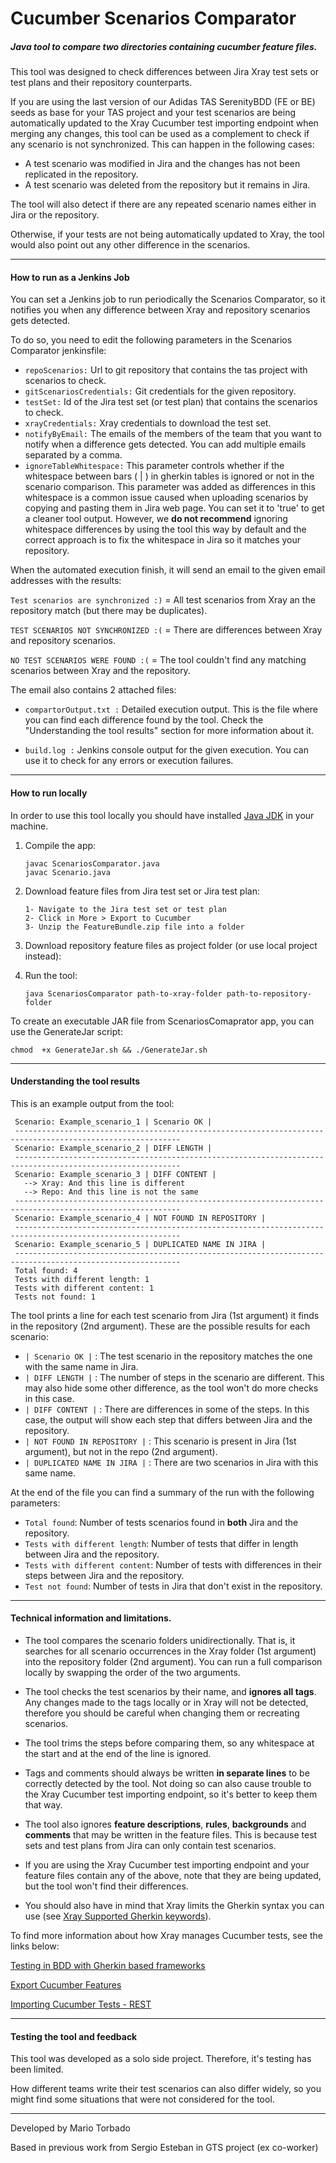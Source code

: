 # Cucumber Scenarios Comparator


##### Java tool to compare two directories containing cucumber feature files.


This tool was designed to check differences between Jira Xray test sets or test plans and their repository counterparts.

If you are using the last version of our Adidas TAS SerenityBDD (FE or BE) seeds as base for your TAS project and your
test scenarios are being automatically updated to the  Xray Cucumber test importing endpoint when merging any changes,
this tool can be used as a complement to check if any scenario is not synchronized. This can happen in the following cases:

- A test scenario was modified in Jira and the changes has not been replicated in the repository.
- A test scenario was deleted from the repository but it remains in Jira.

The tool will also detect if there are any repeated scenario names either in Jira or the repository.  

Otherwise, if your tests are not being automatically updated to Xray, the tool would also point out any other difference
in the scenarios.

***
#### How to run as a Jenkins Job

You can set a Jenkins job to run periodically the Scenarios Comparator, so it notifies you when any difference between Xray
and repository scenarios gets detected.

To do so, you need to edit the following parameters in the Scenarios Comparator jenkinsfile:

- ```repoScenarios:``` Url to git repository that contains the tas project with scenarios to check.
- ```gitScenariosCredentials:``` Git credentials for the given repository.
- ```testSet:``` Id of the Jira test set (or test plan) that contains the scenarios to check.
- ```xrayCredentials:``` Xray credentials to download the test set.
- ```notifyByEmail:``` The emails of the members of the team that you want to notify when a difference gets detected.
  You can add multiple emails separated by a comma.
- ```ignoreTableWhitespace:``` This parameter controls whether if the whitespace between bars ( | ) in gherkin tables is 
ignored or not in the scenario comparison. This parameter was added as differences in this whitespace is a common issue 
caused when uploading scenarios by copying and pasting them in Jira web page. You can set it to 'true' to get a cleaner
tool output. However, we **do not recommend** ignoring whitespace differences by using the tool this way by default and
the correct approach is to fix the whitespace in Jira so it matches your repository.

When the automated execution finish, it will send an email to the given email addresses with the results:

```Test scenarios are synchronized :)``` = All test scenarios from Xray an the repository match (but there may be duplicates).
 
```TEST SCENARIOS NOT SYNCHRONIZED :(``` = There are differences between Xray and repository scenarios.

```NO TEST SCENARIOS WERE FOUND :(``` = The tool couldn't find any matching scenarios between Xray and the repository.

The email also contains 2 attached files:

- ```compartorOutput.txt :``` Detailed execution output. This is the file where you can find each difference found by 
  the tool. Check the "Understanding the tool results" section for more information about it.
  
- ```build.log :``` Jenkins console output for the given execution. You can use it to check for any errors or execution
  failures.
  
***
#### How to run locally

In order to use this tool locally you should have installed [Java JDK](https://www.oracle.com/technetwork/java/javase/downloads/jdk8-downloads-2133151.html) in your machine.
1. Compile the app:
    ```
    javac ScenariosComparator.java
    javac Scenario.java
    ```
2. Download feature files from Jira test set or Jira test plan:
    ```
    1- Navigate to the Jira test set or test plan
    2- Click in More > Export to Cucumber
    3- Unzip the FeatureBundle.zip file into a folder
    ```
3. Download repository feature files as project folder (or use local project instead):

4. Run the tool:
    ```
    java ScenariosComparator path-to-xray-folder path-to-repository-folder
    ```

To create an executable JAR file from ScenariosComaprator app, you can use the GenerateJar script:
```
chmod  +x GenerateJar.sh && ./GenerateJar.sh
```

***
#### Understanding the tool results

This is an example output from the tool:
 ```
  Scenario: Example_scenario_1 | Scenario OK |
  -----------------------------------------------------------------------------------------------------------
  Scenario: Example_scenario_2 | DIFF LENGTH |
  -----------------------------------------------------------------------------------------------------------
  Scenario: Example_scenario_3 | DIFF CONTENT |
    --> Xray: And this line is different
    --> Repo: And this line is not the same
  -----------------------------------------------------------------------------------------------------------
  Scenario: Example_scenario_4 | NOT FOUND IN REPOSITORY |
  -----------------------------------------------------------------------------------------------------------
  Scenario: Example_scenario_5 | DUPLICATED NAME IN JIRA |
  -----------------------------------------------------------------------------------------------------------
  Total found: 4
  Tests with different length: 1
  Tests with different content: 1
  Tests not found: 1
  ```

The tool prints a line for each test scenario from Jira (1st argument) it finds in the repository (2nd argument). 
These are the possible results for each scenario:

- ```| Scenario OK |``` : The test scenario in the repository matches the one with the same name in Jira.
- ```| DIFF LENGTH |``` : The number of steps in the scenario are different. This may also hide some other difference, as 
the tool won't do more checks in this case.
- ```| DIFF CONTENT |``` : There are differences in some of the steps. In this case, the output will show each step that 
differs between Jira and the repository.
- ```| NOT FOUND IN REPOSITORY |``` : This scenario is present in Jira (1st argument), but not in the repo (2nd argument).
- ```| DUPLICATED NAME IN JIRA |``` : There are two scenarios in Jira with this same name.

At the end of the file you can find a summary of the run with the following parameters:

- ```Total found```: Number of tests scenarios found in **both** Jira and the repository. 
- ```Tests with different length```: Number of tests that differ in length between Jira and the repository.
- ```Tests with different content```: Number of tests with differences in their steps between Jira and the repository.
- ```Test not found```: Number of tests in Jira that don't exist in the repository.

***
#### Technical information and limitations.

- The tool compares the scenario folders unidirectionally. That is, it searches for all scenario occurrences in the Xray
folder (1st argument) into the repository folder (2nd argument). You can run a full comparison locally by swapping the 
order of the two arguments.

- The tool checks the test scenarios by their name, and **ignores all tags**. Any changes 
made to the tags locally or in Xray will not be detected, therefore you should be careful when changing them or recreating
scenarios.

- The tool trims the steps before comparing them, so any whitespace at the start and at the end of the line is ignored.

- Tags and comments should always be written **in separate lines** to be correctly detected by the tool. Not doing so can
 also cause trouble to the Xray Cucumber test importing endpoint, so it's better to keep them that way.

- The tool also ignores **feature descriptions**, **rules**, **backgrounds** and **comments** that may be written in the
 feature files. This is because test sets and test plans from Jira can only contain test scenarios.

- If you are using the  Xray Cucumber test importing endpoint and your feature files contain any of the above, note that
 they are being updated, but the tool won't find their differences.

- You should also have in mind that Xray limits the Gherkin syntax you can use (see [Xray Supported Gherkin keywords](https://confluence.xpand-it.com/pages/releaseview.action?pageId=46858243#TestinginBDDwithGherkinbasedframeworks(e.g.Cucumber)-SupportedGherkinkeywords)).
 
To find more information about how Xray manages Cucumber tests, see the links below:

[Testing in BDD with Gherkin based frameworks](https://confluence.xpand-it.com/pages/releaseview.action?pageId=46858243)

[Export Cucumber Features](https://confluence.xpand-it.com/display/public/XRAY/Export+Cucumber+Features)

[Importing Cucumber Tests - REST](https://confluence.xpand-it.com/display/public/XRAY/Importing+Cucumber+Tests+-+REST)


***
#### Testing the tool and feedback

This tool was developed as a solo side project. Therefore, it's testing has been limited.

How different teams write their test scenarios can also differ widely, so you might find some situations that were not 
considered for the tool.

***

Developed by Mario Torbado

Based in previous work from Sergio Esteban in GTS project (ex co-worker)